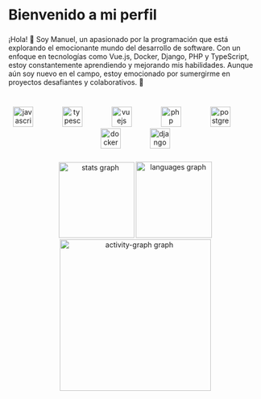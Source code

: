 <h1 align="left">Bienvenido a mi perfil</h1>

###

<p align="left">¡Hola! 👋 Soy Manuel, un apasionado por la programación que está explorando el emocionante mundo del desarrollo de software. Con un enfoque en tecnologías como Vue.js, Docker, Django, PHP y TypeScript, estoy constantemente aprendiendo y mejorando mis habilidades. Aunque aún soy nuevo en el campo, estoy emocionado por sumergirme en proyectos desafiantes y colaborativos. 🚀</p>

###

<br clear="both">

<div align="center">
  <img src="https://cdn.jsdelivr.net/gh/devicons/devicon/icons/javascript/javascript-original.svg" height="40" alt="javascript logo"  />
  <img width="50" />
  <img src="https://cdn.jsdelivr.net/gh/devicons/devicon/icons/typescript/typescript-original.svg" height="40" alt="typescript logo"  />
  <img width="50" />
  <img src="https://cdn.jsdelivr.net/gh/devicons/devicon/icons/vuejs/vuejs-original.svg" height="40" alt="vuejs logo"  />
  <img width="50" />
  <img src="https://cdn.jsdelivr.net/gh/devicons/devicon/icons/php/php-original.svg" height="40" alt="php logo"  />
  <img width="50" />
  <img src="https://cdn.jsdelivr.net/gh/devicons/devicon/icons/postgresql/postgresql-original.svg" height="40" alt="postgresql logo"  />
  <img width="50" />
  <img src="https://cdn.jsdelivr.net/gh/devicons/devicon/icons/docker/docker-original.svg" height="40" alt="docker logo"  />
  <img width="50" />
  <img src="https://cdn.jsdelivr.net/gh/devicons/devicon/icons/django/django-plain.svg" height="40" alt="django logo"  />
</div>

###

<div align="center">
  <img src="https://github-readme-stats.vercel.app/api?username=ItsdeimosXI&hide_title=false&hide_rank=true&show_icons=true&include_all_commits=true&count_private=true&disable_animations=false&theme=dark&locale=en&hide_border=false&order=1&custom_title=Mis%20estadisticas%20en%20GitHub!" height="150" alt="stats graph"  />
  <img src="https://github-readme-stats.vercel.app/api/top-langs?username=ItsdeimosXI&locale=es&hide_title=false&layout=compact&card_width=320&langs_count=6&theme=gruvbox&hide_border=false&order=2&custom_title=Lenguajes%20que%20mas%20utilizo" height="151" alt="languages graph"  />
  <img src="https://github-readme-activity-graph.vercel.app/graph?username=ItsdeimosXI&radius=16&theme=redical&area=true&order=5&custom_title=Mi%20actividad%20en%20GitHub" height="300" alt="activity-graph graph"  />
</div>

###

<!--
**ItsdeimosXI/ItsdeimosXI** is a ✨ _special_ ✨ repository because its `README.md` (this file) appears on your GitHub profile.

Here are some ideas to get you started:

- 🔭 I’m currently working on ...
- 🌱 I’m currently learning ...
- 👯 I’m looking to collaborate on ...
- 🤔 I’m looking for help with ...
- 💬 Ask me about ...
- 📫 How to reach me: ...
- 😄 Pronouns: ...
- ⚡ Fun fact: ...
-->
